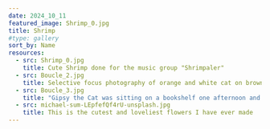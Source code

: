 ```yaml
---
date: 2024_10_11
featured_image: Shrimp_0.jpg
title: Shrimp
#type: gallery
sort_by: Name
resources:
  - src: Shrimp_0.jpg
    title: Cute Shrimp done for the music group "Shrimpaler" 
  - src: Boucle_2.jpg
    title: Selective focus photography of orange and white cat on brown table by Amber Kipp
  - src: Boucle_3.jpg
    title: "Gipsy the Cat was sitting on a bookshelf one afternoon and just stared right at me, kinda saying: “Will you take a picture already?”"
  - src: michael-sum-LEpfefQf4rU-unsplash.jpg
    title: This is the cutest and loveliest flowers I have ever made 
---
```

